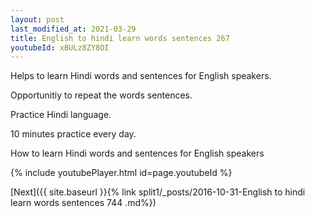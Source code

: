 ```yaml
---
layout: post
last_modified_at: 2021-03-29
title: English to hindi learn words sentences 267 
youtubeId: xBULz8ZY8OI
---
```

 
 
Helps to learn Hindi words and sentences for English speakers.

Opportunitiy to repeat the words sentences. 

Practice Hindi language. 
 
10 minutes practice every day. 
 
How to learn Hindi words and sentences for English speakers 
 
{% include youtubePlayer.html id=page.youtubeId %}
 
 
[Next]({{ site.baseurl }}{% link  split1/_posts/2016-10-31-English to hindi learn words sentences 744 .md%})
 

